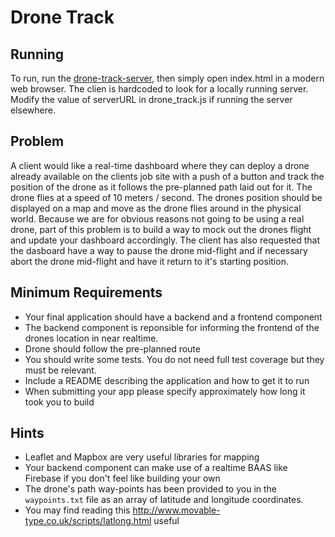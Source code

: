 # Drone Track

## Running
To run, run the [drone-track-server](https://github.com/jbrecht/drone-track-server), then simply open index.html in a modern web browser. The clien is hardcoded to look for a locally running server. Modify the value of serverURL in drone_track.js if running the server elsewhere.

## Problem

A client would like a real-time dashboard where they can deploy a drone already available on the clients job site with a push of a button and track the position of the drone as it follows the pre-planned path laid out for it. The drone flies at a speed of 10 meters / second. The drones position should be displayed on a map and move as the drone flies around in the physical world. Because we are for obvious reasons not going to be using a real drone, part of this problem is to build a way to mock out the drones flight and update your dashboard accordingly. The client has also requested that the dasboard have a way to pause the drone mid-flight and if necessary abort the drone mid-flight and have it return to it's starting position.

## Minimum Requirements

- Your final application should have a backend and a frontend component
- The backend component is reponsible for informing the frontend of the drones location in near realtime.
- Drone should follow the pre-planned route
- You should write some tests. You do not need full test coverage but they must be relevant.
- Include a README describing the application and how to get it to run
- When submitting your app please specify approximately how long it took you to build

## Hints

- Leaflet and Mapbox are very useful libraries for mapping
- Your backend component can make use of a realtime BAAS like Firebase if you don't feel like building your own
- The drone's path way-points has been provided to you in the ```waypoints.txt``` file as an array of latitude and longitude coordinates.
- You may find reading this http://www.movable-type.co.uk/scripts/latlong.html useful
